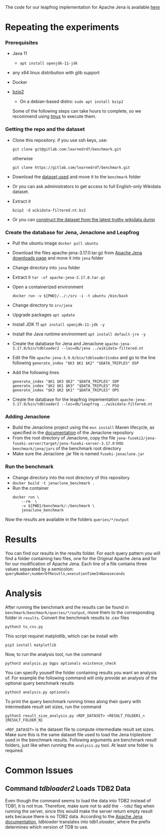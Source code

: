 The code for our leapfrog implementation for Apache Jena is available [here](https://github.com/GQgH5wFgzT/jena)

# Repeating the experiments

### Prerequisites
- Java 11
    - ```apt install openjdk-11-jdk```
- any x64 linux distribution with glib support
- Docker
- [bzip2](http://www.bzip.org/)
    - On a debian-based distro: `sudo apt install bzip2`

    Some of the following steps can take hours to complete, so we recommend using [tmux](https://github.com/tmux/tmux) to execute them.

### Getting the repo and the dataset
- Clone this repository. if you use ssh keys, use:
    ```
    git clone git@gitlab.com:learnedrdf/benchmark.git 
    ```
    
    otherwise
    ```
    git clone https://gitlab.com/learnedrdf/benchmark.git
    ```

- Download the [dataset used](https://drive.google.com/file/d/1vtfLE_G3nI0oAFa5xNdzz20R1pDghdHA/view?usp=sharing) and move it to the `benchmark` folder
- Or you can ask administrators to get access to full English-only Wikidata dataset.
- Extract it 
  ```
  bzip2 -d wikidata-filtered.nt.bz2
  ```
- Or you can [construct the dataset from the latest truthy wikidata dump](#building-the-dataset)

### Create the database for Jena, Jenaclone and Leapfrog
- Pull the ubuntu image `docker pull ubuntu`
- Download the files apache-jena-3.17.0.tar.gz from [Apache Jena downloads page](https://archive.apache.org/dist/jena/binaries/apache-jena-3.17.0.tar.gz) and move it into `jena` folder
- Change directory into `jena` folder
- Extract it `tar -xf apache-jena-3.17.0.tar.gz`
- Open a containerized environment 
  ```
  docker run -v ${PWD}/../:/srv -i -t ubuntu /bin/bash
  ```

- Change directory to `srv/jena`
- Upgrade packages `apt update`
- Install JDK 11 `apt install openjdk-11-jdk -y`
- Install the Java runtime environment `apt install default-jre -y`
- Create the database for Jena and Jenaclone `apache-jena-3.17.0/bin/tdbloader2 --loc=db/jena ../wikidata-filtered.nt`
- Edit the file `apache-jena-3.9.0/bin/tdbloader2index` and go to the line following `generate_index "$K3 $K1 $K2" "$DATA_TRIPLES" OSP`
- Add the following lines
  ```
  generate_index "$K1 $K3 $K2" "$DATA_TRIPLES" SOP
  generate_index "$K2 $K1 $K3" "$DATA_TRIPLES" PSO
  generate_index "$K3 $K2 $K1" "$DATA_TRIPLES" OPS
  ```
- Create the database for the leapfrog impementation `apache-jena-3.17.0/bin/tdbloader2 --loc=db/leapfrog ../wikidata-filtered.nt`

### Adding Jenaclone
- Build the Jenaclone project using the `mvn install` Maven lifecycle, as specified in the <a href="https://gitlab.com/learnedrdf/jenaclone-3.17/-/wikis/instructions">documentation</a> of the Jenaclone repository
- From the root directory of Jenaclone, copy the file `jena-fuseki2/jena-fuseki-server/target/jena-fuseki-server-3.17.0` into `benchmark/jena/jars` of the benchmark root directory
- Make sure the Jenaclone .jar file is named `fuseki-jenaclone.jar`

### Run the benchmark
- Change directory into the root directory of this repository
- `docker build -t jenaclone_benchmark .`
-   Run the container
    ```
    docker run \
        --rm  \
        -v ${PWD}/benchmark/:/benchmark \
        jenaclone_benchmark
    ```

Now the results are available in the folders `queries/*/output`

# Results
You can find our results in the results folder. For each query pattern you will find a folder containing two files, one for the Original Apache Jena and for for our modification of Apache Jena. Each line of a file contains three values separated by a semicolon: `queryNumber;numberOfResutls;executionTimeInNanoseconds`

# Analysis
After running the benchmark and the results can be found in `benchmark/benchmark/queries/*/output`, move them to the corresponding folder in `results`.
Convert the benchmark results to .csv files


```
python3 to_csv.py
```

This script requiret matplotlib, which can be install with

```
pip3 install matplotlib
```

Now, to run the analysis tool, run the command

```
python3 analysis.py bgps optionals existence_check
```

You can specify youself the folder containing results you want an analysis of. For example the following command will only provide an analysis of the optional query benchmark results

```
python3 analysis.py optionals
```

To print the query benchmark running times along their query with intermediate result set sizes, run the command

```
python3 result_size_analysis.py <RDF_DATASET> <RESULT_FOLDER1_> {RESULT_FOLDER_N}
```

`<RDF_DATASET>` is the dataset file to compute intermediate result set sizes. Make sure this is the same dataset file used to load the Jena triplestore used in the benchmark results. Following arguments are benchmark result folders, just like when running the `analysis.py` tool. At least one folder is required.

# Common Issues

## Command _tdbloader2_ Loads TDB2 Data

Even though the command seems to load the data into TDB2 instead of TDB1, it is not true. Therefore, make sure not to add the `--tdb2` flag when running the server, since this would make the server return empty result sets because there is no TDB2 data.
According to the <a href="https://jena.apache.org/documentation/tdb/tdb-xloader.html">Apache Jena documentation</a>, _tdbloader_ translates into _tdb1.xloader_, where the prefix determines which version of TDB to use.

